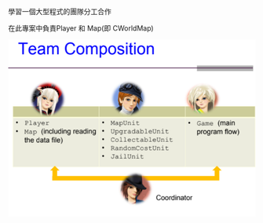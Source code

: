 學習一個大型程式的團隊分工合作

在此專案中負責Player 和 Map(即 CWorldMap)

![image](https://github.com/stacywugit/Portfolio/blob/main/mini_monopoly/team_composition.png)
